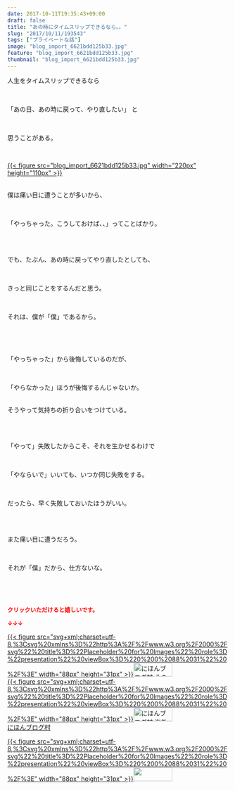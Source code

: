 ```yaml
---
date: 2017-10-11T19:35:43+09:00
draft: false
title: "あの時にタイムスリップできるなら。。"
slug: "2017/10/11/193543"
tags: ["プライベートな話"]
image: "blog_import_6621bdd125b33.jpg"
feature: "blog_import_6621bdd125b33.jpg"
thumbnail: "blog_import_6621bdd125b33.jpg"
---
```

<p>人生をタイムスリップできるなら</p><p> </p><p>「あの日、あの時に戻って、やり直したい」 と</p><p> </p><p>思うことがある。</p><p> </p><p><a href="blog_import_6621bdd125b33.jpg">{{< figure src="blog_import_6621bdd125b33.jpg" width="220px" height="110px" >}}</a></p><p><br/>僕は痛い目に遭うことが多いから、</p><p> </p><p>「やっちゃった。こうしておけば、、」ってことばかり。</p><p> </p><p><br/>でも、たぶん、あの時に戻ってやり直したとしても、</p><p> </p><p>きっと同じことをするんだと思う。</p><p> </p><p>それは、僕が「僕」であるから。</p><p> </p><p> </p><p>「やっちゃった」から後悔しているのだが、</p><p> </p><p>「やらなかった」ほうが後悔するんじゃないか。</p><p><br/>そうやって気持ちの折り合いをつけている。</p><p> </p><p><br/>「やって」失敗したからこそ、それを生かせるわけで</p><p> </p><p>「やならいで」いいても、いつか同じ失敗をする。</p><p> </p><p>だったら、早く失敗しておいたほうがいい。</p><p> </p><p><br/>また痛い目に遭うだろう。</p><p> </p><p>それが「僕」だから、仕方ないな。</p><p> </p><p> </p><p><font color="#ff0000" size="2"><strong>クリックいただけると嬉しいです。</strong></font></p><p><font color="#ff0000" size="2"><strong>↓↓↓</strong></font></p><p><a href="ranking.html?p_cid=01260127" id="&amp;blogmura_banner" target="_blank">{{< figure src="svg+xml;charset=utf-8,%3Csvg%20xmlns%3D%22http%3A%2F%2Fwww.w3.org%2F2000%2Fsvg%22%20title%3D%22Placeholder%20for%20Images%22%20role%3D%22presentation%22%20viewBox%3D%220%200%2088%2031%22%20%2F%3E" width="88px" height="31px" >}}<noscript><img alt="にほんブログ村 その他生活ブログ 不動産投資へ" border="0" height="31" src="https://img-proxy.blog-video.jp/images?url=http%3A%2F%2Flife.blogmura.com%2Fhudousantoushi%2Fimg%2Fhudousantoushi88_31.gif" width="88"></noscript></a><br/><a href="ranking.html?p_cid=01260127" target="_blank">{{< figure src="svg+xml;charset=utf-8,%3Csvg%20xmlns%3D%22http%3A%2F%2Fwww.w3.org%2F2000%2Fsvg%22%20title%3D%22Placeholder%20for%20Images%22%20role%3D%22presentation%22%20viewBox%3D%220%200%2088%2031%22%20%2F%3E" width="88px" height="31px" >}}<noscript><img alt="にほんブログ村 海外生活ブログ バリ島情報へ" border="0" height="31" src="https://img-proxy.blog-video.jp/images?url=http%3A%2F%2Foverseas.blogmura.com%2Fbali%2Fimg%2Fbali88_31.gif" width="88"></noscript></a><br/><a href="ranking.html?p_cid=01260127" target="_blank">にほんブログ村</a></p><p><a href="link.php?1804582" title="人気ブログランキングへ">{{< figure src="svg+xml;charset=utf-8,%3Csvg%20xmlns%3D%22http%3A%2F%2Fwww.w3.org%2F2000%2Fsvg%22%20title%3D%22Placeholder%20for%20Images%22%20role%3D%22presentation%22%20viewBox%3D%220%200%2088%2031%22%20%2F%3E" width="88px" height="31px" >}}<noscript><img border="0" height="31" src="https://blog.with2.net/img/banner/banner_22.gif" width="88"></noscript></a></p><p> </p>

